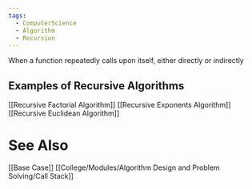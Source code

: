 ```yaml
---
tags:
  - ComputerScience
  - Algorithm
  - Recursion
---
```

When a function repeatedly calls upon itself, either directly or indirectly

## Examples of Recursive Algorithms
[[Recursive Factorial Algorithm]]
[[Recursive Exponents Algorithm]]
[[Recursive Euclidean Algorithm]]
# See Also
[[Base Case]]
[[College/Modules/Algorithm Design and Problem Solving/Call Stack]]